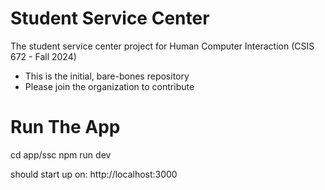 # Student Service Center

The student service center project for Human Computer Interaction (CSIS 672 - Fall 2024)

- This is the initial, bare-bones repository
- Please join the organization to contribute

# Run The App

cd app/ssc
npm run dev

should start up on: http://localhost:3000
